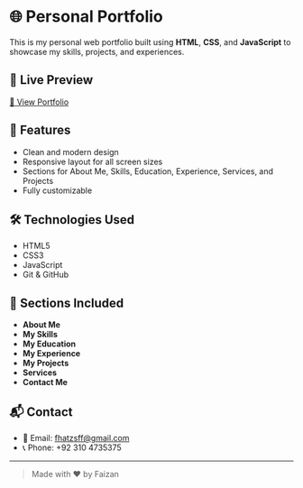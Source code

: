 # 🌐 Personal Portfolio

This is my personal web portfolio built using **HTML**, **CSS**, and **JavaScript** to showcase my skills, projects, and experiences.

## 🚀 Live Preview

[🔗 View Portfolio](https://faizanahmedreal.netlify.app/)

## 📁 Features

- Clean and modern design  
- Responsive layout for all screen sizes  
- Sections for About Me, Skills, Education, Experience, Services, and Projects  
- Fully customizable

## 🛠️ Technologies Used

- HTML5  
- CSS3  
- JavaScript  
- Git & GitHub

## 📌 Sections Included

- **About Me**  
- **My Skills**  
- **My Education**  
- **My Experience**  
- **My Projects**  
- **Services**  
- **Contact Me**

## 📬 Contact

- 📧 Email: fhatzsff@gmail.com  
- 📞 Phone: +92 310 4735375  

---

> Made with ❤️ by Faizan
